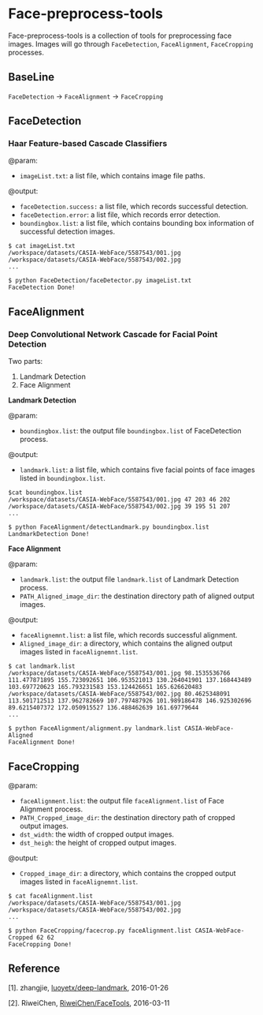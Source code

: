 Face-preprocess-tools
=========

Face-preprocess-tools is a collection of tools for preprocessing face images. Images will go through `FaceDetection`, `FaceAlignment`, `FaceCropping` processes.

BaseLine
-----------------------

`FaceDetection` -> `FaceAlignment` -> `FaceCropping`

FaceDetection
-----------------------

### Haar Feature-based Cascade Classifiers ###

@param:

- `imageList.txt`: a list file, which contains image file paths.

@output:

- `faceDetection.success:` a list file, which records successful detection.
- `faceDetection.error`: a list file, which records error detection.
- `boundingbox.list`: a list file, which contains bounding box information of successful detection images.

```
$ cat imageList.txt
/workspace/datasets/CASIA-WebFace/5587543/001.jpg
/workspace/datasets/CASIA-WebFace/5587543/002.jpg
...

$ python FaceDetection/faceDetector.py imageList.txt
FaceDetection Done!
```

FaceAlignment
-----------------------

### Deep Convolutional Network Cascade for Facial Point Detection ###

Two parts:

1. Landmark Detection
2. Face Alignment

**Landmark Detection**

@param:

- `boundingbox.list`: the output file `boundingbox.list` of FaceDetection process.

@output:

- `landmark.list`: a list file, which contains five facial points of face images listed in `boundingbox.list`.

```
$cat boundingbox.list
/workspace/datasets/CASIA-WebFace/5587543/001.jpg 47 203 46 202
/workspace/datasets/CASIA-WebFace/5587543/002.jpg 39 195 51 207
...

$ python FaceAlignment/detectLandmark.py boundingbox.list
LandmarkDetection Done!
```

**Face Alignment**

@param:

- `landmark.list`: the output file `landmark.list` of Landmark Detection process.
- `PATH_Aligned_image_dir`: the destination directory path of aligned output images.

@output:

- `faceAlignemnt.list`: a list file, which records successful alignment.
- `Aligned_image_dir`: a directory, which contains the aligned output images listed in `faceAlignemnt.list`.

```
$ cat landmark.list
/workspace/datasets/CASIA-WebFace/5587543/001.jpg 98.1535536766 111.477871895 155.723092651 106.953521013 130.264041901 137.168443489 103.697720623 165.793231583 153.124426651 165.626620483
/workspace/datasets/CASIA-WebFace/5587543/002.jpg 80.4625348091 113.501712513 137.962782669 107.797487926 101.989186478 146.925302696 89.6215407372 172.050915527 136.488462639 161.69779644
...

$ python FaceAlignment/alignment.py landmark.list CASIA-WebFace-Aligned
FaceAlignment Done!
```

FaceCropping
-----------------------

@param:

- `faceAlignment.list`: the output file `faceAlignment.list` of Face Alignment process.
- `PATH_Cropped_image_dir`: the destination directory path of cropped output images.
- `dst_width`: the width of cropped output images.
- `dst_heigh`: the height of cropped output images.

@output:

- `Cropped_image_dir`: a directory, which contains the cropped output images listed in `faceAlignemnt.list`.

```
$ cat faceAlignment.list
/workspace/datasets/CASIA-WebFace/5587543/001.jpg
/workspace/datasets/CASIA-WebFace/5587543/002.jpg
...

$ python FaceCropping/facecrop.py faceAlignment.list CASIA-WebFace-Cropped 62 62
FaceCropping Done!
```

Reference
-----------------------

[1]. zhangjie, [luoyetx/deep-landmark](https://github.com/luoyetx/deep-landmark), 2016-01-26

[2]. RiweiChen, [RiweiChen/FaceTools](https://github.com/RiweiChen/FaceTools), 2016-03-11
